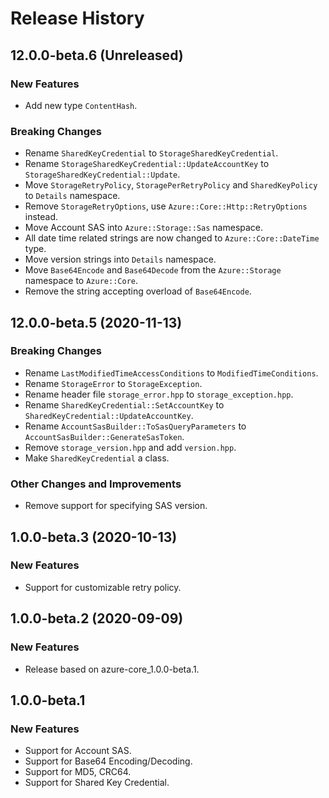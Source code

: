 # Release History

## 12.0.0-beta.6 (Unreleased)

### New Features

- Add new type `ContentHash`.

### Breaking Changes

- Rename `SharedKeyCredential` to `StorageSharedKeyCredential`.
- Rename `StorageSharedKeyCredential::UpdateAccountKey` to `StorageSharedKeyCredential::Update`.
- Move `StorageRetryPolicy`, `StoragePerRetryPolicy` and `SharedKeyPolicy` to `Details` namespace.
- Remove `StorageRetryOptions`, use `Azure::Core::Http::RetryOptions` instead.
- Move Account SAS into `Azure::Storage::Sas` namespace.
- All date time related strings are now changed to `Azure::Core::DateTime` type.
- Move version strings into `Details` namespace.
- Move `Base64Encode` and `Base64Decode` from the `Azure::Storage` namespace to `Azure::Core`.
- Remove the string accepting overload of `Base64Encode`.

## 12.0.0-beta.5 (2020-11-13)

### Breaking Changes

- Rename `LastModifiedTimeAccessConditions` to `ModifiedTimeConditions`.
- Rename `StorageError` to `StorageException`.
- Rename header file `storage_error.hpp` to `storage_exception.hpp`.
- Rename `SharedKeyCredential::SetAccountKey` to `SharedKeyCredential::UpdateAccountKey`.
- Rename `AccountSasBuilder::ToSasQueryParameters` to `AccountSasBuilder::GenerateSasToken`.
- Remove `storage_version.hpp` and add `version.hpp`.
- Make `SharedKeyCredential` a class.

### Other Changes and Improvements

- Remove support for specifying SAS version.

## 1.0.0-beta.3 (2020-10-13)

### New Features

- Support for customizable retry policy.

## 1.0.0-beta.2 (2020-09-09)

### New Features

- Release based on azure-core_1.0.0-beta.1.

## 1.0.0-beta.1

### New Features

- Support for Account SAS.
- Support for Base64 Encoding/Decoding.
- Support for MD5, CRC64.
- Support for Shared Key Credential.
